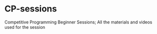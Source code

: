 # CP-sessions
Competitive Programming Beginner Sessions; All the materials and videos used for the session
